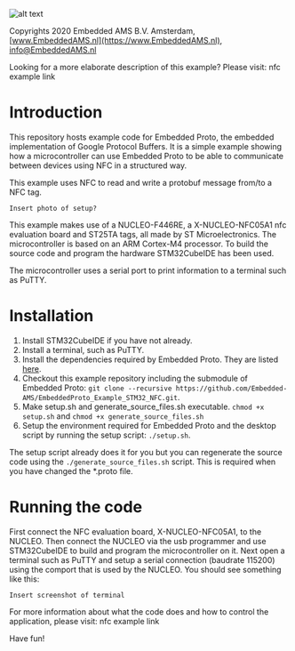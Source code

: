 
![alt text](https://embeddedproto.com/wp-content/uploads/2020/03/Embedded-Proto-e1583834233386.png "Embedded Proto Logo")


Copyrights 2020 Embedded AMS B.V. Amsterdam, [www.EmbeddedAMS.nl](https://www.EmbeddedAMS.nl), [info@EmbeddedAMS.nl](mailto:info@EmbeddedAMS.nl)


Looking for a more elaborate description of this example? Please visit: nfc example link


# Introduction

This repository hosts example code for Embedded Proto, the embedded implementation of Google Protocol Buffers. It is a simple example showing how a microcontroller can use Embedded Proto to be able to communicate between devices using NFC in a structured way.


This example uses NFC to read and write a protobuf message from/to a NFC tag. 

```Insert photo of setup?```

This example makes use of a NUCLEO-F446RE, a X-NUCLEO-NFC05A1 nfc evaluation board and ST25TA tags, all made by ST Microelectronics. The microcontroller is based on an ARM Cortex-M4 processor. To build the source code and program the hardware STM32CubeIDE has been used. 

The microcontroller uses a serial port to print information to a terminal such as PuTTY.


# Installation

1. Install STM32CubeIDE if you have not already.
2. Install a terminal, such as PuTTY.
3. Install the dependencies required by Embedded Proto. They are listed [here](https://github.com/Embedded-AMS/EmbeddedProto).
4. Checkout this example repository including the submodule of Embedded Proto: `git clone --recursive https://github.com/Embedded-AMS/EmbeddedProto_Example_STM32_NFC.git`.
5. Make setup.sh and generate_source_files.sh executable. `chmod +x setup.sh` and `chmod +x generate_source_files.sh`
6. Setup the environment required for Embedded Proto and the desktop script by running the setup script: `./setup.sh`.

The setup script already does it for you but you can regenerate the source code using the `./generate_source_files.sh` script. This is required when you have changed the \*.proto file.


# Running the code

First connect the NFC evaluation board, X-NUCLEO-NFC05A1, to the NUCLEO. Then connect the NUCLEO via the usb programmer and use STM32CubeIDE to build and program the microcontroller on it. Next open a terminal such as PuTTY and setup a serial connection (baudrate 115200) using the comport that is used by the NUCLEO.
You should see something like this:

```Insert screenshot of terminal```

For more information about what the code does and how to control the application, please visit: nfc example link

Have fun!
